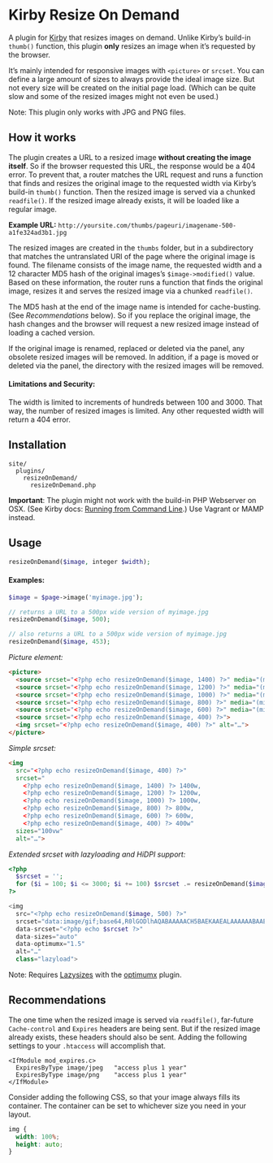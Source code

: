 # Kirby Resize On Demand

A plugin for [Kirby](https://github.com/getkirby/starterkit) that resizes images on demand. Unlike Kirby’s build-in `thumb()` function, this plugin **only** resizes an image when it’s requested by the browser. 

It’s mainly intended for responsive images with `<picture>` or `srcset`. You can define a large amount of sizes to always provide the ideal image size. But not every size will be created on the initial page load. (Which can be quite slow and some of the resized images might not even be used.)

Note: This plugin only works with JPG and PNG files.

## How it works

The plugin creates a URL to a resized image **without creating the image itself**. So if the browser requested this URL, the response would be a 404 error. To prevent that, a router matches the URL request and runs a function that finds and resizes the original image to the requested width via Kirby’s build-in `thumb()` function. Then the resized image is served via a chunked `readfile()`. If the resized image already exists, it will be loaded like a regular image.

**Example URL:** `http://yoursite.com/thumbs/pageuri/imagename-500-a1fe324ad3b1.jpg`

The resized images are created in the `thumbs` folder, but in a subdirectory that matches the untranslated URI of the page where the original image is found. The filename consists of the image name, the requested width and a 12 character MD5 hash of the original images’s `$image->modified()` value. Based on these information, the router runs a function that finds the original image, resizes it and serves the resized image via a chunked `readfile()`.

The MD5 hash at the end of the image name is intended for cache-busting. (See _Recommendations_ below). So if you replace the original image, the hash changes and the browser will request a new resized image instead of loading a cached version. 

If the original image is renamed, replaced or deleted via the panel, any obsolete resized images will be removed. In addition, if a page is moved or deleted via the panel, the directory with the resized images will be removed.

#### Limitations and Security:

The width is limited to increments of hundreds between 100 and 3000. That way, the number of resized images is limited. Any other requested width will return a 404 error. 

## Installation
```
site/
  plugins/
    resizeOnDemand/
      resizeOnDemand.php
```

**Important**: The plugin might not work with the build-in PHP Webserver on OSX. (See Kirby docs: [Running from Command Line](http://getkirby.com/docs/installation/running-with-php).) Use Vagrant or MAMP instead.


## Usage

```php
resizeOnDemand($image, integer $width);
```

#### Examples:
```php
$image = $page->image('myimage.jpg');

// returns a URL to a 500px wide version of myimage.jpg
resizeOnDemand($image, 500);

// also returns a URL to a 500px wide version of myimage.jpg
resizeOnDemand($image, 453);

```

_Picture element:_
```html
<picture>
  <source srcset="<?php echo resizeOnDemand($image, 1400) ?>" media="(min-width: 1200px)">
  <source srcset="<?php echo resizeOnDemand($image, 1200) ?>" media="(min-width: 1000px)">
  <source srcset="<?php echo resizeOnDemand($image, 1000) ?>" media="(min-width: 800px)">
  <source srcset="<?php echo resizeOnDemand($image, 800) ?>" media="(min-width: 600px)">
  <source srcset="<?php echo resizeOnDemand($image, 600) ?>" media="(min-width: 400px)">
  <source srcset="<?php echo resizeOnDemand($image, 400) ?>">
  <img srcset="<?php echo resizeOnDemand($image, 400) ?>" alt="…">
</picture> 

```

_Simple srcset:_
```html
<img
  src="<?php echo resizeOnDemand($image, 400) ?>"
  srcset="
    <?php echo resizeOnDemand($image, 1400) ?> 1400w,
    <?php echo resizeOnDemand($image, 1200) ?> 1200w,
    <?php echo resizeOnDemand($image, 1000) ?> 1000w,
    <?php echo resizeOnDemand($image, 800) ?> 800w,
    <?php echo resizeOnDemand($image, 600) ?> 600w,
    <?php echo resizeOnDemand($image, 400) ?> 400w"
  sizes="100vw"
  alt="…">

```


_Extended srcset with lazyloading and HiDPI support:_
```php
<?php 
  $srcset = '';
  for ($i = 100; $i <= 3000; $i += 100) $srcset .= resizeOnDemand($image, $i) . ' ' . $i . 'w,';
?>

<img 
  src="<?php echo resizeOnDemand($image, 500) ?>" 
  srcset="data:image/gif;base64,R0lGODlhAQABAAAAACH5BAEKAAEALAAAAAABAAEAAAICTAEAOw==" 
  data-srcset="<?php echo $srcset ?>" 
  data-sizes="auto" 
  data-optimumx="1.5" 
  alt="…" 
  class="lazyload">

```

Note: Requires [Lazysizes](https://github.com/aFarkas/lazysizes) with the [optimumx](https://github.com/aFarkas/lazysizes/tree/gh-pages/plugins/optimumx) plugin.

## Recommendations

The one time when the resized image is served via `readfile()`, far-future `Cache-control` and `Expires` headers are being sent. But if the resized image already exists, these headers should also be sent. Adding the following settings to your `.htaccess` will accomplish that. 

```apacheConf
<IfModule mod_expires.c>
  ExpiresByType image/jpeg   "access plus 1 year"
  ExpiresByType image/png    "access plus 1 year"
</IfModule>
```
Consider adding the following CSS, so that your image always fills its container. The container can be set to whichever size you need in your layout.

```css
img {
  width: 100%;
  height: auto;
}
```
